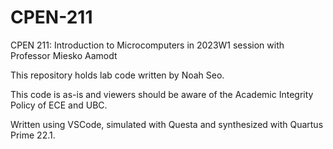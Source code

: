 # CPEN-211

CPEN 211: Introduction to Microcomputers in 2023W1 session with Professor Miesko Aamodt

This repository holds lab code written by Noah Seo.

This code is as-is and viewers should be aware of the Academic Integrity Policy of ECE and UBC.

Written using VSCode, simulated with Questa and synthesized with Quartus Prime 22.1.

